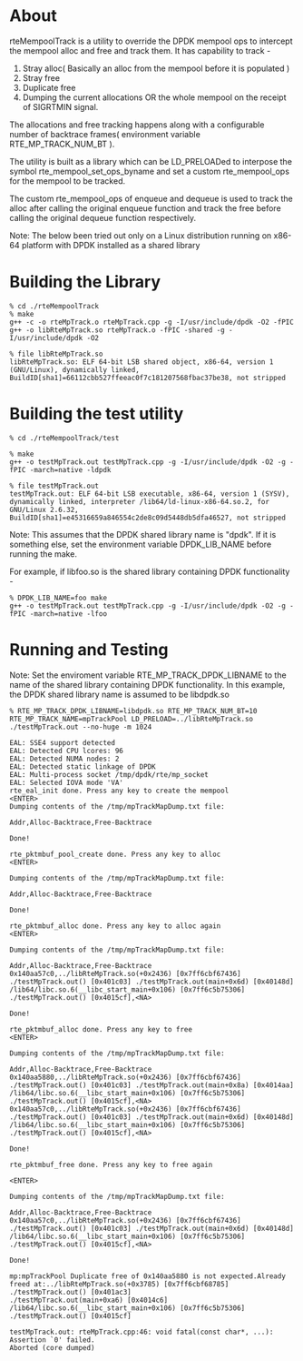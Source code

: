 About
=====
rteMempoolTrack is a utility to override the DPDK mempool ops to intercept the mempool alloc and free and track them.
It has capability to track - 
1. Stray alloc( Basically an alloc from the mempool before it is populated )
2. Stray free
3. Duplicate free
4. Dumping the current allocations OR the whole mempool on the receipt of SIGRTMIN signal.

The allocations and free tracking happens along with a configurable number of backtrace frames( environment variable RTE_MP_TRACK_NUM_BT ).

The utility is built as a library which can be LD_PRELOADed to interpose the symbol rte_mempool_set_ops_byname and set a custom rte_mempool_ops for the mempool to be tracked.

The custom rte_mempool_ops of enqueue and dequeue is used to track the alloc after calling the original enqueue function and track the free before calling the original dequeue function respectively.

Note: The below been tried out only on a Linux distribution running on x86-64 platform with DPDK installed as a shared library

Building the Library
====================
```
% cd ./rteMempoolTrack
% make
g++ -c -o rteMpTrack.o rteMpTrack.cpp -g -I/usr/include/dpdk -O2 -fPIC
g++ -o libRteMpTrack.so rteMpTrack.o -fPIC -shared -g -I/usr/include/dpdk -O2

% file libRteMpTrack.so
libRteMpTrack.so: ELF 64-bit LSB shared object, x86-64, version 1 (GNU/Linux), dynamically linked, BuildID[sha1]=66112cbb527ffeeac0f7c181207568fbac37be38, not stripped
````
Building the test utility
=========================
```
% cd ./rteMempoolTrack/test

% make
g++ -o testMpTrack.out testMpTrack.cpp -g -I/usr/include/dpdk -O2 -g -fPIC -march=native -ldpdk

% file testMpTrack.out
testMpTrack.out: ELF 64-bit LSB executable, x86-64, version 1 (SYSV), dynamically linked, interpreter /lib64/ld-linux-x86-64.so.2, for GNU/Linux 2.6.32, BuildID[sha1]=e45316659a846554c2de8c09d5448db5dfa46527, not stripped
```
Note: This assumes that the DPDK shared library name is "dpdk". If it is something else, set the environment variable DPDK_LIB_NAME before running the make.

For example, if libfoo.so is the shared library containing DPDK functionality -
```
% DPDK_LIB_NAME=foo make
g++ -o testMpTrack.out testMpTrack.cpp -g -I/usr/include/dpdk -O2 -g -fPIC -march=native -lfoo
```

Running and Testing
===================

Note: Set the enviroment variable RTE_MP_TRACK_DPDK_LIBNAME to the name of the shared library containing DPDK functionality. In this example, the DPDK shared library name is assumed to be libdpdk.so

```
% RTE_MP_TRACK_DPDK_LIBNAME=libdpdk.so RTE_MP_TRACK_NUM_BT=10 RTE_MP_TRACK_NAME=mpTrackPool LD_PRELOAD=../libRteMpTrack.so ./testMpTrack.out --no-huge -m 1024

EAL: SSE4 support detected
EAL: Detected CPU lcores: 96
EAL: Detected NUMA nodes: 2
EAL: Detected static linkage of DPDK
EAL: Multi-process socket /tmp/dpdk/rte/mp_socket
EAL: Selected IOVA mode 'VA'
rte_eal_init done. Press any key to create the mempool
<ENTER>
Dumping contents of the /tmp/mpTrackMapDump.txt file:

Addr,Alloc-Backtrace,Free-Backtrace

Done!

rte_pktmbuf_pool_create done. Press any key to alloc
<ENTER>

Dumping contents of the /tmp/mpTrackMapDump.txt file:

Addr,Alloc-Backtrace,Free-Backtrace

Done!

rte_pktmbuf_alloc done. Press any key to alloc again
<ENTER>

Dumping contents of the /tmp/mpTrackMapDump.txt file:

Addr,Alloc-Backtrace,Free-Backtrace
0x140aa57c0,../libRteMpTrack.so(+0x2436) [0x7ff6cbf67436] ./testMpTrack.out() [0x401c03] ./testMpTrack.out(main+0x6d) [0x40148d] /lib64/libc.so.6(__libc_start_main+0x106) [0x7ff6c5b75306] ./testMpTrack.out() [0x4015cf],<NA>

Done!

rte_pktmbuf_alloc done. Press any key to free
<ENTER>

Dumping contents of the /tmp/mpTrackMapDump.txt file:

Addr,Alloc-Backtrace,Free-Backtrace
0x140aa5880,../libRteMpTrack.so(+0x2436) [0x7ff6cbf67436] ./testMpTrack.out() [0x401c03] ./testMpTrack.out(main+0x8a) [0x4014aa] /lib64/libc.so.6(__libc_start_main+0x106) [0x7ff6c5b75306] ./testMpTrack.out() [0x4015cf],<NA>
0x140aa57c0,../libRteMpTrack.so(+0x2436) [0x7ff6cbf67436] ./testMpTrack.out() [0x401c03] ./testMpTrack.out(main+0x6d) [0x40148d] /lib64/libc.so.6(__libc_start_main+0x106) [0x7ff6c5b75306] ./testMpTrack.out() [0x4015cf],<NA>

Done!

rte_pktmbuf_free done. Press any key to free again

<ENTER>

Dumping contents of the /tmp/mpTrackMapDump.txt file:

Addr,Alloc-Backtrace,Free-Backtrace
0x140aa57c0,../libRteMpTrack.so(+0x2436) [0x7ff6cbf67436] ./testMpTrack.out() [0x401c03] ./testMpTrack.out(main+0x6d) [0x40148d] /lib64/libc.so.6(__libc_start_main+0x106) [0x7ff6c5b75306] ./testMpTrack.out() [0x4015cf],<NA>

Done!

mp:mpTrackPool Duplicate free of 0x140aa5880 is not expected.Already freed at:../libRteMpTrack.so(+0x3785) [0x7ff6cbf68785]
./testMpTrack.out() [0x401ac3]
./testMpTrack.out(main+0xa6) [0x4014c6]
/lib64/libc.so.6(__libc_start_main+0x106) [0x7ff6c5b75306]
./testMpTrack.out() [0x4015cf]

testMpTrack.out: rteMpTrack.cpp:46: void fatal(const char*, ...): Assertion `0' failed.
Aborted (core dumped)
```

